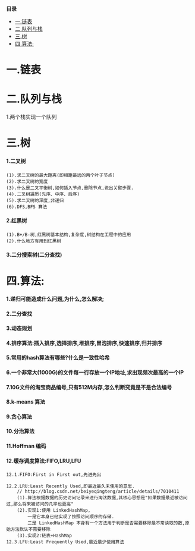 <!-- START doctoc generated TOC please keep comment here to allow auto update -->
<!-- DON'T EDIT THIS SECTION, INSTEAD RE-RUN doctoc TO UPDATE -->
**目录**

- [一.链表](#%E4%B8%80%E9%93%BE%E8%A1%A8)
- [二.队列与栈](#%E4%BA%8C%E9%98%9F%E5%88%97%E4%B8%8E%E6%A0%88)
- [三.树](#%E4%B8%89%E6%A0%91)
- [四.算法:](#%E5%9B%9B%E7%AE%97%E6%B3%95)

<!-- END doctoc generated TOC please keep comment here to allow auto update -->

# 一.链表
# 二.队列与栈
1.两个栈实现一个队列
# 三.树
#### 1.二叉树
	(1).求二叉树的最大距离(即相距最远的两个叶子节点)
	(2).求二叉树的宽度
	(3).什么是二叉平衡树,如何插入节点,删除节点,说出关键步骤.
	(4).二叉树遍历(先序、中序、后序)
	(5).求二叉树的深度,非递归
	(6).DFS,BFS 算法
#### 2.红黑树
	(1).B+/B-树,红黑树基本结构,复杂度,树结构在工程中的应用
	(2).什么地方有用到红黑树
#### 3.二分搜索树(二分查找)
# 四.算法:
#### 1.递归可能造成什么问题,为什么,怎么解决;
#### 2.二分查找
#### 3.动态规划
#### 4.排序算法:插入排序,选择排序,堆排序,冒泡排序,快速排序,归并排序
#### 5.常用的hash算法有哪些?什么是一致性哈希
#### 6.一个非常大(1000G)的文件每一行存放一个IP地址,求出现频次最高的一个IP
#### 7.10G文件的淘宝商品编号,只有512M内存,怎么判断究竟是不是合法编号
#### 8.k-means 算法
#### 9.贪心算法
#### 10.分治算法
#### 11.Hoffman 编码
#### 12.缓存调度算法:FIFO,LRU,LFU
	12.1.FIFO:First in First out,先进先出

	12.2.LRU:Least Recently Used,即最近最久未使用的意思.
		// http://blog.csdn.net/beiyeqingteng/article/details/7010411
		(1).算法根据数据的历史访问记录来进行淘汰数据,其核心思想是"如果数据最近被访问过,那么将来被访问的几率也更高"
		(2).实现1:使用 LinkedHashMap,
			一是它本身已经实现了按照访问顺序的存储.
			二是 LinkedHashMap 本身有一个方法用于判断是否需要移除最不常读取的数,原始方法默认不需要移除
		(3).实现2:链表+HashMap
	12.3.LFU:Least Frequently Used,最近最少使用算法










